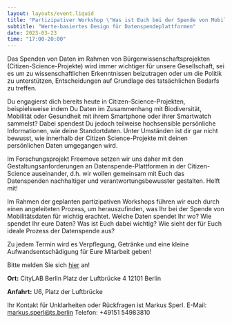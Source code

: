 ```yaml
---
layout: layouts/event.liquid
title: "Partizipativer Workshop \"Was ist Euch bei der Spende von Mobilitätsdaten wichtig?\""
subtitle: "Werte-basiertes Design für Datenspendeplattformen"
date: 2023-03-23
time: "17:00-20:00"
---
```


Das Spenden von Daten im Rahmen von Bürgerwissenschaftsprojekten (Citizen-Science-Projekte) wird immer wichtiger für unsere Gesellschaft, sei es um zu wissenschaftlichen Erkenntnissen beizutragen oder um die Politik zu unterstützen, Entscheidungen auf Grundlage des tatsächlichen Bedarfs zu treffen.

Du engagierst dich bereits heute in Citizen-Science-Projekten, beispielsweise indem Du Daten im Zusammenhang mit Biodiversität, Mobilität oder Gesundheit mit ihrem Smartphone oder ihrer Smartwatch sammelst? Dabei spendest Du jedoch teilweise hochsensible persönliche Informationen, wie deine Standortdaten. Unter Umständen ist dir gar nicht bewusst, wie innerhalb der Citizen Science-Projekte mit deinen persönlichen Daten umgegangen wird.

Im Forschungsprojekt Freemove setzen wir uns daher mit den Gestaltungsanforderungen an Datenspende-Plattformen in der Citizen-Science auseinander, d.h. wir wollen gemeinsam mit Euch das Datenspenden nachhaltiger und verantwortungsbewusster gestalten. Helft mit!

Im Rahmen der geplanten partizipativen Workshops führen wir euch durch einen angeleiteten Prozess, um herauszufinden, was Ihr bei der Spende von Mobilitätsdaten für wichtig erachtet. Welche Daten spendet Ihr wo? Wie spendet Ihr eure Daten? Was ist Euch dabei wichtig? Wie sieht der für Euch ideale Prozess der Datenspende aus?

Zu jedem Termin wird es Verpflegung, Getränke und eine kleine Aufwandsentschädigung für Eure Mitarbeit geben!

Bitte melden Sie sich [hier](https://pretix.eu/citylabberlin/mobilitaet3/) an!

**Ort:**
CityLAB Berlin
Platz der Luftbrücke 4
12101 Berlin

**Anfahrt:**
U6, Platz der Luftbrücke

Ihr Kontakt für Unklarheiten oder Rückfragen ist Markus Sperl.
E-Mail: markus.sperl@ts.berlin
Telefon: +49151 54983810


